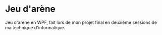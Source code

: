 # Jeu d'arène

Jeu d'arène en WPF, fait lors de mon projet final en deuxième sessions de ma technique d'informatique.
